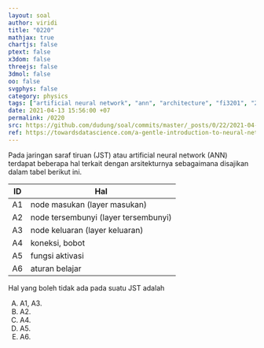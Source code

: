 ```yaml
---
layout: soal
author: viridi
title: "0220"
mathjax: true
chartjs: false
ptext: false
x3dom: false
threejs: false
3dmol: false
oo: false
svgphys: false
category: physics
tags: ["artificial neural network", "ann", "architecture", "fi3201", "2020-2"]
date: 2021-04-13 15:56:00 +07
permalink: /0220
src: https://github.com/dudung/soal/commits/master/_posts/0/22/2021-04-13-intro-to-ann-0.md
ref: https://towardsdatascience.com/a-gentle-introduction-to-neural-networks-series-part-1-2b90b87795bc
---
```

Pada jaringan saraf tiruan (JST) atau artificial neural network (ANN) terdapat beberapa hal terkait dengan arsitekturnya sebagaimana disajikan dalam tabel berikut ini.

ID  | Hal
--- | --- 
A1  | node masukan (layer masukan) 
A2  | node tersembunyi (layer tersembunyi)
A3  | node keluaran (layer keluaran)
A4  | koneksi, bobot
A5  | fungsi aktivasi
A6  | aturan belajar

Hal yang boleh tidak ada pada suatu JST adalah

<ol type="A">
<li>A1, A3.
<li>A2.
<li>A4.
<li>A5.
<li>A6.
